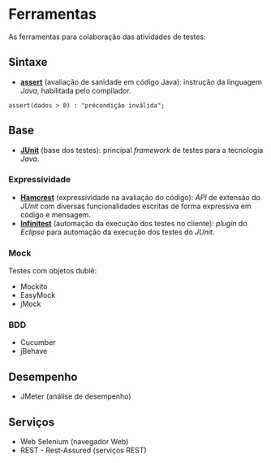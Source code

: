 # Ferramentas

As ferramentas para colaboração das atividades de testes:

## Sintaxe

* [**assert**](http://docs.oracle.com/javase/8/docs/technotes/guides/language/assert.html "Programming With Assertions") \(avaliação de sanidade em código Java\): instrução da linguagem _Java_, habilitada pelo compilador.

```
assert(dados > 0) : "précondição inválida";
```

## Base

* **[JUnit](http://junit.org/ "JUnit")** \(base dos testes\): principal _framework_ de testes para a tecnologia _Java_.

### Expressividade

* **[Hamcrest](http://hamcrest.org/ "Hamcrest")** \(expressividade na avaliação do código\): _API_ de extensão do _JUnit_ com diversas funcionalidades escritas de forma expressiva em código e mensagem.
* **[Infinitest](https://infinitest.github.io/ "Infinitest")** \(automação da execução dos testes no cliente\): _plugin_ do _Eclipse_ para automação da execução dos testes do _JUnit_.

### Mock

Testes com objetos dublê:

* Mockito
* EasyMock
* jMock

### BDD

* Cucumber
* jBehave

## Desempenho

* JMeter \(análise de desempenho\)

## Serviços

* Web Selenium \(navegador Web\)
* REST - Rest-Assured \(serviços REST\)


